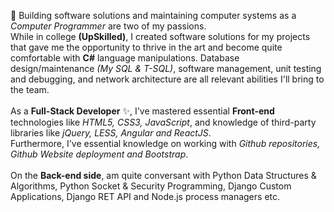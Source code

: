 💖 Building software solutions and maintaining computer systems as a *Computer Programmer* are two of my passions.<br>
While in college **(UpSkilled)**, I created software solutions for my projects that gave me the opportunity to thrive in the art and become quite comfortable with **C#** language manipulations.
Database design/maintenance *(My SQL & T-SQL)*, software management, unit testing and debugging, and network architecture are all relevant abilities I'll bring to the team.<br><br>
As a **Full-Stack Developer** ✨, I've mastered essential **Front-end** technologies like *HTML5, CSS3, JavaScript*, and knowledge of third-party libraries like *jQuery, LESS, Angular and ReactJS*.<br>
Furthermore, I've essential knowledge on working with *Github repositories, Github Website deployment and Bootstrap*.<br><br>
On the **Back-end side**, am quite conversant with Python Data Structures & Algorithms, Python Socket & Security Programming, Django Custom Applications, Django RET API and Node.js process managers etc.
